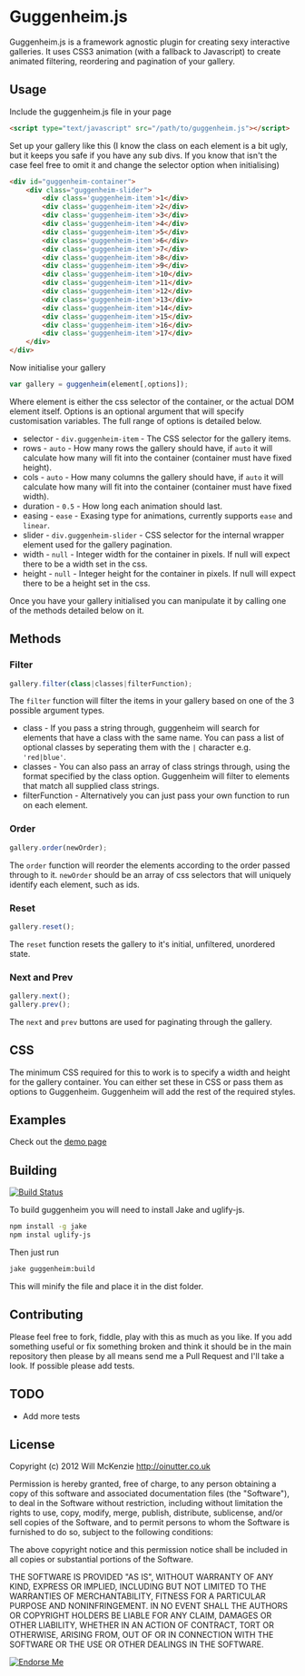 Guggenheim.js
=============

Guggenheim.js is a framework agnostic plugin for creating sexy interactive galleries. It uses CSS3 animation (with a fallback to Javascript) to create animated filtering, reordering and pagination of your gallery.


Usage
-----

Include the guggenheim.js file in your page

```html
<script type="text/javascript" src="/path/to/guggenheim.js"></script>
```

Set up your gallery like this (I know the class on each element is a bit ugly, but it keeps you safe if you have any sub divs. If you know that isn't the case feel free to omit it and change the selector option when initialising)

```html
<div id="guggenheim-container">
	<div class="guggenheim-slider">
		<div class='guggenheim-item'>1</div>
		<div class='guggenheim-item'>2</div>
		<div class='guggenheim-item'>3</div>
		<div class='guggenheim-item'>4</div>
		<div class='guggenheim-item'>5</div>
		<div class='guggenheim-item'>6</div>
		<div class='guggenheim-item'>7</div>
		<div class='guggenheim-item'>8</div>
		<div class='guggenheim-item'>9</div>
		<div class='guggenheim-item'>10</div>
		<div class='guggenheim-item'>11</div>
		<div class='guggenheim-item'>12</div>
		<div class='guggenheim-item'>13</div>
		<div class='guggenheim-item'>14</div>
		<div class='guggenheim-item'>15</div>
		<div class='guggenheim-item'>16</div>
		<div class='guggenheim-item'>17</div>
	</div>
</div>
```

Now initialise your gallery

```Javascript
var gallery = guggenheim(element[,options]);
```

Where element is either the css selector of the container, or the actual DOM element itself. Options is an optional argument that will specify customisation variables. The full range of options is detailed below.

* selector - `div.guggenheim-item` - The CSS selector for the gallery items.
* rows - `auto` - How many rows the gallery should have, if `auto` it will calculate how many will fit into the container (container must have fixed height).
* cols - `auto` - How many columns the gallery should have, if `auto` it will calculate how many will fit into the container (container must have fixed width).
* duration - `0.5` - How long each animation should last.
* easing - `ease` - Exasing type for animations, currently supports `ease` and `linear`.
* slider - `div.guggenheim-slider` - CSS selector for the internal wrapper element used for the gallery pagination.
* width - `null` - Integer width for the container in pixels. If null will expect there to be a width set in the css.
* height - `null` - Integer height for the container in pixels. If null will expect there to be a height set in the css.

Once you have your gallery initialised you can manipulate it by calling one of the methods detailed below on it.

Methods
-------

### Filter ###

``` Javascript
gallery.filter(class|classes|filterFunction);
```

The `filter` function will filter the items in your gallery based on one of the 3 possible argument types.

* class - If you pass a string through, guggenheim will search for elements that have a class with the same name. You can pass a list of optional classes by seperating them with the `|` character e.g. `'red|blue'`.
* classes - You can also pass an array of class strings through, using the format specified by the class option. Guggenheim will filter to elements that match all supplied class strings.
* filterFunction - Alternatively you can just pass your own function to run on each element.


### Order ###

``` Javascript
gallery.order(newOrder);
```

The `order` function will reorder the elements according to the order passed through to it. `newOrder` should be an array of css selectors that will uniquely identify each element, such as ids.


### Reset ###

``` Javascript
gallery.reset();
```

The `reset` function resets the gallery to it's initial, unfiltered, unordered state.

### Next and Prev ###

``` Javascript
gallery.next();
gallery.prev();
```

The `next` and `prev` buttons are used for paginating through the gallery.


CSS
---

The minimum CSS required for this to work is to specify a width and height for the gallery container. You can either set these in CSS or pass them as options to Guggenheim. Guggenheim will add the rest of the required styles.


Examples
--------

Check out the [demo page](http://oinutter.github.com/guggenheim.js)


Building
--------

[![Build Status](https://secure.travis-ci.org/OiNutter/guggenheim.js.png)](http://travis-ci.org/OiNutter/guggenheim.js)

To build guggenheim you will need to install Jake and uglify-js.

``` bash
npm install -g jake
npm instal uglify-js
```

Then just run

``` bash
jake guggenheim:build
```

This will minify the file and place it in the dist folder.

Contributing
------------

Please feel free to fork, fiddle, play with this as much as you like. If you add something useful or fix something broken and think it should be in the main repository then please by all means send me a Pull Request and I'll take a look. If possible please add tests.

TODO
----

* Add more tests

License
-------

Copyright (c) 2012 Will McKenzie
http://oinutter.co.uk

Permission is hereby granted, free of charge, to any person obtaining
a copy of this software and associated documentation files (the
"Software"), to deal in the Software without restriction, including
without limitation the rights to use, copy, modify, merge, publish,
distribute, sublicense, and/or sell copies of the Software, and to
permit persons to whom the Software is furnished to do so, subject to
the following conditions:

The above copyright notice and this permission notice shall be
included in all copies or substantial portions of the Software.

THE SOFTWARE IS PROVIDED "AS IS", WITHOUT WARRANTY OF ANY KIND,
EXPRESS OR IMPLIED, INCLUDING BUT NOT LIMITED TO THE WARRANTIES OF
MERCHANTABILITY, FITNESS FOR A PARTICULAR PURPOSE AND
NONINFRINGEMENT. IN NO EVENT SHALL THE AUTHORS OR COPYRIGHT HOLDERS BE
LIABLE FOR ANY CLAIM, DAMAGES OR OTHER LIABILITY, WHETHER IN AN ACTION
OF CONTRACT, TORT OR OTHERWISE, ARISING FROM, OUT OF OR IN CONNECTION
WITH THE SOFTWARE OR THE USE OR OTHER DEALINGS IN THE SOFTWARE.



[![Endorse Me](http://api.coderwall.com/OiNutter/endorsecount.png)](http://coderwall.com/OiNutter)